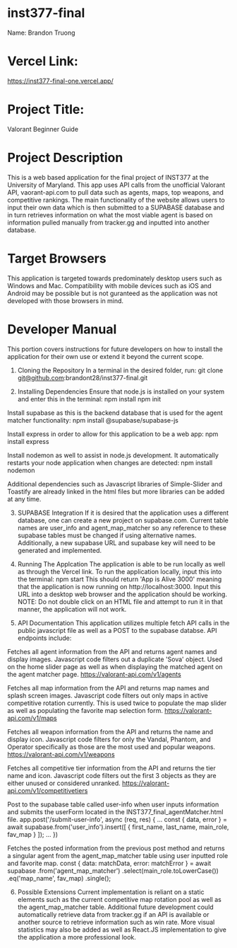 # inst377-final

Name: Brandon Truong

# Vercel Link:

https://inst377-final-one.vercel.app/

# Project Title:

Valorant Beginner Guide

# Project Description

This is a web based application for the final project of INST377 at the University of Maryland. This app uses API calls from the unofficial Valorant API, vaorant-api.com to pull data such as agents, maps, top weapons, and competitive rankings. The main functionality of the website allows users to input their own data which is then submitted to a SUPABASE database and in turn retrieves information on what the most viable agent is based on information pulled manually from tracker.gg and inputted into another database.

# Target Browsers

This application is targeted towards predominately desktop users such as Windows and Mac. Compatibility with mobile devices such as iOS and Android may be possible but is not guranteed as the application was not developed with those browsers in mind.

# Developer Manual

This portion covers instructions for future developers on how to install the application for their own use or extend it beyond the current scope.

1. Cloning the Repository
   In a terminal in the desired folder, run:
   git clone git@github.com:brandont28/inst377-final.git

2. Installing Dependencies
   Ensure that node.js is installed on your system and enter this in the terminal:
   npm install
   npm init

Install supabase as this is the backend database that is used for the agent matcher functionality:
npm install @supabase/supabase-js

Install express in order to allow for this application to be a web app:
npm install express

Install nodemon as well to assist in node.js development. It automatically restarts your node application when changes are detected:
npm install nodemon

Additional dependencies such as Javascript libraries of Simple-Slider and Toastify are already linked in the html files but more libraries can be added at any time.

3. SUPABASE Integration
   If it is desired that the application uses a different database, one can create a new project on supabase.com. Current table names are user_info and agent_map_matcher so any reference to these supabase tables must be changed if using alternative names. Additionally, a new supabase URL and supabase key will need to be generated and implemented.

4. Running The Applcation
   The application is able to be run locally as well as through the Vercel link. To run the application locally, input this into the terminal:
   npm start
   This should return 'App is Alive 3000' meaning that the application is now running on http://localhost:3000. Input this URL into a desktop web browser and the application should be working.
   NOTE: Do not double click on an HTML file and attempt to run it in that manner, the application will not work.

5. API Documentation
   This application utilizes multiple fetch API calls in the public javascript file as well as a POST to the supabase databse. API endpoints include:

Fetches all agent information from the API and returns agent names and display images. Javascript code filters out a duplicate 'Sova' object. Used on the home slider page as well as when displaying the matched agent on the agent matcher page.
https://valorant-api.com/v1/agents

Fetches all map information from the API and returns map names and splash screen images. Javascript code filters out only maps in active competitive rotation currently. This is used twice to populate the map slider as well as populating the favorite map selection form.
https://valorant-api.com/v1/maps

Fetches all weapon information from the API and returns the name and display icon. Javascript code filters for only the Vandal, Phantom, and Operator specifically as those are the most used and popular weapons.
https://valorant-api.com/v1/weapons

Fetches all competitive tier information from the API and returns the tier name and icon. Javascript code filters out the first 3 objects as they are either unused or considered unranked.
https://valorant-api.com/v1/competitivetiers

Post to the supabase table called user-info when user inputs information and submits the userForm located in the INST377_final_agentMatcher.html file.
app.post('/submit-user-info', async (req, res) {
...
const { data, error } = await supabase.from('user_info').insert([
{ first_name, last_name, main_role, fav_map }
]);
...
})

Fetches the posted information from the previous post method and returns a singular agent from the agent_map_matcher table using user inputted role and favorite map.
const { data: matchData, error: matchError } = await supabase
.from('agent_map_matcher')
.select(main_role.toLowerCase())
.eq('map_name', fav_map)
.single();

6. Possible Extensions
   Current implementation is reliant on a static elements such as the current competitive map rotation pool as well as the agent_map_matcher table. Additional future development could automatically retrieve data from tracker.gg if an API is available or another source to retrieve information such as win rate. More visual statistics may also be added as well as React.JS implementation to give the application a more professional look.
